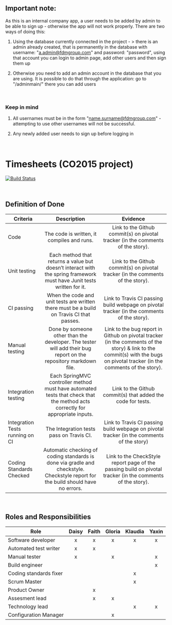 ## Important note:

As this is an internal company app, a user needs to be added by admin to be able to sign up - otherwise the app will not work properly. There are two ways of doing this:

1. Using the database currently connected in the project - > there is an admin already created, that is permanently in the
database with username: "a.admin@fdmgroup.com" and password: "password", using that account you can login to admin page, add
other users and then sign them up

2. Otherwise you need to add an admin account in the database that you are using. It is possible to do that through the 
application: go to "/adminmain/" there you can add users

</br>

### Keep in mind 
1. All usernames must be in the form "name.surname@fdmgroup.com" - attempting to use other usernames will not be successful.

2. Any newly added user needs to sign up before logging in

</br>

# Timesheets (CO2015 project)

[![Build Status](https://travis-ci.com/UOL-CS/co2015-1819-group-05.svg?token=eHvwk1JhFvwzUrwW6uKS&branch=master)](https://travis-ci.com/UOL-CS/co2015-1819-group-05)

</br>

## Definition of Done

| Criteria      | Description  | Evidence |
| ------------- | :-------: | :-----:  |
| Code      |The code is written, it compiles and runs. | Link to the Github commit(s) on pivotal tracker (in the comments of the story). |
| Unit testing       | Each method that returns a value but doesn’t interact with the spring framework must have Junit tests written for it. | Link to the Github commit(s) on pivotal tracker (in the comments of the story). |
| CI passing        | When the code and unit tests are written there must be a build on Travis CI that passes. | Link to Travis CI passing build webpage on pivotal tracker (in the comments of the story). |
| Manual testing     |Done by someone other than the developer. The tester will add their bug report on the repository markdown file. |   Link to the bug report in Github on pivotal tracker (in the comments of the story) & link to the commit(s) with the bugs on pivotal tracker (in the comments of the story).|
| Integration testing      | Each SpringMVC controller method must have automated tests that check that the method acts correctly for appropriate inputs. | Link to the Github commit(s) that added the code for tests. |
| Integration Tests running on CI     | The Integration tests pass on Travis CI. |Link to Travis CI passing build webpage on pivotal tracker (in the comments of the story)|
| Coding Standards Checked      |Automatic checking of coding standards is done via gradle and checkstyle. Checkstyle report for the build should have no errors.|Link to the CheckStyle report page of the passing build on pivotal tracker (in the comments of the story).|

</br>

## Roles and Responsibilities

| Role                  | Daisy   | Faith   | Gloria  | Klaudia | Yaxin   |
| --------------------- | :-----: | :-----: | :-----: | :-----: | :-----: |
| Software developer    | x       | x       |  x      | x       |  x      |
| Automated test writer | x       | x       |         |         |         |
| Manual tester         | x       |         | x       |         |  x      |
| Build engineer        |         |         |         |         |  x      |
| Coding standards fixer|         |         |         |  x      |         |
| Scrum Master          |         |         |         |  x      |         |
| Product Owner         |         |  x      |         |         |         |
| Assesment lead        |         |  x      |   x     |         |         |
| Technology lead       |         |         |         |  x      |  x      |
| Configuration Manager |         |         |  x      |         |         | 
